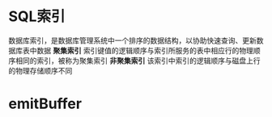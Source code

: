 
# SQL索引
数据库索引，是数据库管理系统中一个排序的数据结构，以协助快速查询、更新数据库表中数据
**聚集索引**
索引键值的逻辑顺序与索引所服务的表中相应行的物理顺序相同的索引，被称为聚集索引
**非聚集索引**
该索引中索引的逻辑顺序与磁盘上行的物理存储顺序不同

# emitBuffer